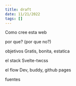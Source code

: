 ```yaml
---
title: draft
date: 11/21/2022
tags: []
---
```


Como cree esta web

por que? (por que no?)

objetivos
Gratis, bonita, estatica

el stack
Svelte-twcss

el flow
Dev, buddy, github pages

fuentes
